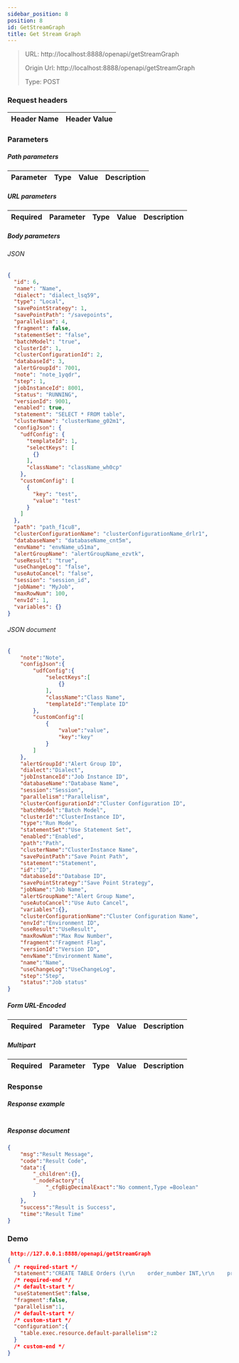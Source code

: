 ```yaml
---
sidebar_position: 8
position: 8
id: GetStreamGraph
title: Get Stream Graph
---
```


> URL: http://localhost:8888/openapi/getStreamGraph
>
> Origin Url: http://localhost:8888/openapi/getStreamGraph
>
> Type: POST

### Request headers

| Header Name | Header Value |
|-------------|--------------|

### Parameters

##### Path parameters

| Parameter | Type | Value | Description |
|-----------|------|-------|-------------|

##### URL parameters

| Required | Parameter | Type | Value | Description |
|----------|-----------|------|-------|-------------|

##### Body parameters

###### JSON

```json lines showLineNumbers
{
  "id": 6,
  "name": "Name",
  "dialect": "dialect_lsq59",
  "type": "Local",
  "savePointStrategy": 1,
  "savePointPath": "/savepoints",
  "parallelism": 4,
  "fragment": false,
  "statementSet": "false",
  "batchModel": "true",
  "clusterId": 1,
  "clusterConfigurationId": 2,
  "databaseId": 3,
  "alertGroupId": 7001,
  "note": "note_1yqdr",
  "step": 1,
  "jobInstanceId": 8001,
  "status": "RUNNING",
  "versionId": 9001,
  "enabled": true,
  "statement": "SELECT * FROM table",
  "clusterName": "clusterName_g02m1",
  "configJson": {
    "udfConfig": {
      "templateId": 1,
      "selectKeys": [
        {}
      ],
      "className": "className_wh0cp"
    },
    "customConfig": [
      {
        "key": "test",
        "value": "test"
      }
    ]
  },
  "path": "path_f1cu8",
  "clusterConfigurationName": "clusterConfigurationName_drlr1",
  "databaseName": "databaseName_cnt5m",
  "envName": "envName_u51ma",
  "alertGroupName": "alertGroupName_ezvtk",
  "useResult": "true",
  "useChangeLog": "false",
  "useAutoCancel": "false",
  "session": "session_id",
  "jobName": "MyJob",
  "maxRowNum": 100,
  "envId": 1,
  "variables": {}
}
```

###### JSON document

```json lines showLineNumbers
{
	"note":"Note",
	"configJson":{
		"udfConfig":{
			"selectKeys":[
				{}
			],
			"className":"Class Name",
			"templateId":"Template ID"
		},
		"customConfig":[
			{
				"value":"value",
				"key":"key"
			}
		]
	},
	"alertGroupId":"Alert Group ID",
	"dialect":"Dialect",
	"jobInstanceId":"Job Instance ID",
	"databaseName":"Database Name",
	"session":"Session",
	"parallelism":"Parallelism",
	"clusterConfigurationId":"Cluster Configuration ID",
	"batchModel":"Batch Model",
	"clusterId":"ClusterInstance ID",
	"type":"Run Mode",
	"statementSet":"Use Statement Set",
	"enabled":"Enabled",
	"path":"Path",
	"clusterName":"ClusterInstance Name",
	"savePointPath":"Save Point Path",
	"statement":"Statement",
	"id":"ID",
	"databaseId":"Database ID",
	"savePointStrategy":"Save Point Strategy",
	"jobName":"Job Name",
	"alertGroupName":"Alert Group Name",
	"useAutoCancel":"Use Auto Cancel",
	"variables":{},
	"clusterConfigurationName":"Cluster Configuration Name",
	"envId":"Environment ID",
	"useResult":"UseResult",
	"maxRowNum":"Max Row Number",
	"fragment":"Fragment Flag",
	"versionId":"Version ID",
	"envName":"Environment Name",
	"name":"Name",
	"useChangeLog":"UseChangeLog",
	"step":"Step",
	"status":"Job status"
}
```

##### Form URL-Encoded

| Required | Parameter | Type | Value | Description |
|----------|-----------|------|-------|-------------|

##### Multipart

| Required | Parameter | Type | Value | Description |
|----------|-----------|------|-------|-------------|

### Response

##### Response example

```json lines showLineNumbers

```

##### Response document

```json lines showLineNumbers
{
	"msg":"Result Message",
	"code":"Result Code",
	"data":{
		"_children":{},
		"_nodeFactory":{
			"_cfgBigDecimalExact":"No comment,Type =Boolean"
		}
	},
	"success":"Result is Success",
	"time":"Result Time"
}
```

### Demo

```json lines showLineNumbers
 http://127.0.0.1:8888/openapi/getStreamGraph 
{
  /* required-start */
  "statement":"CREATE TABLE Orders (\r\n    order_number INT,\r\n    price        DECIMAL(32,2),\r\n    order_time   TIMESTAMP(3)\r\n) WITH (\r\n  'connector' = 'datagen',\r\n  'rows-per-second' = '1',\r\n  'fields.order_number.kind' = 'sequence',\r\n  'fields.order_number.start' = '1',\r\n  'fields.order_number.end' = '1000'\r\n);\r\nCREATE TABLE pt (\r\nordertotal INT,\r\nnumtotal INT\r\n) WITH (\r\n 'connector' = 'print'\r\n);\r\ninsert into pt select 1 as ordertotal ,sum(order_number)*2 as numtotal from Orders",
  /* required-end */
  /* default-start */
  "useStatementSet":false,
  "fragment":false,
  "parallelism":1,
  /* default-start */
  /* custom-start */
  "configuration":{
    "table.exec.resource.default-parallelism":2
  }
  /* custom-end */
}
```
